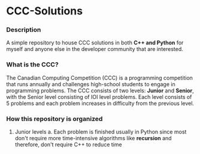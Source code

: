 # CCC-Solutions

### Description

A simple repository to house CCC solutions in both **C++ and Python** for myself and anyone else in the developer community that are interested. 

### What is the CCC?

The Canadian Computing Competition (CCC) is a programming competition that runs annually and challenges high-school students to engage in programming problems. The CCC consists of two levels: **Junior** and **Senior**, with the Senior level consisting of IOI level problems. Each level consists of 5 problems and each problem increases in difficulty from the previous level.

### How this repository is organized

1. Junior levels
    a. Each problem is finished usually in Python since most don't require more time-intensive algorithms like **recursion** and therefore, don't require C++ to reduce time
